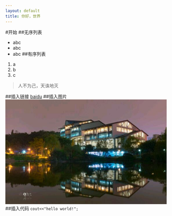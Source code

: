 ```yaml
---
layout: default
title: 你好，世界
---
```

#开始
##无序列表
- abc
- abc
- abc
##有序列表
1. a
2. b
3. c
> 人不为己，天诛地灭

##插入链接
[baidu](www.baidu.com)
##插入图片
![zhongshan](/img/lib.jpg)
##插入代码
`
	cout<<"hello world!";
`

